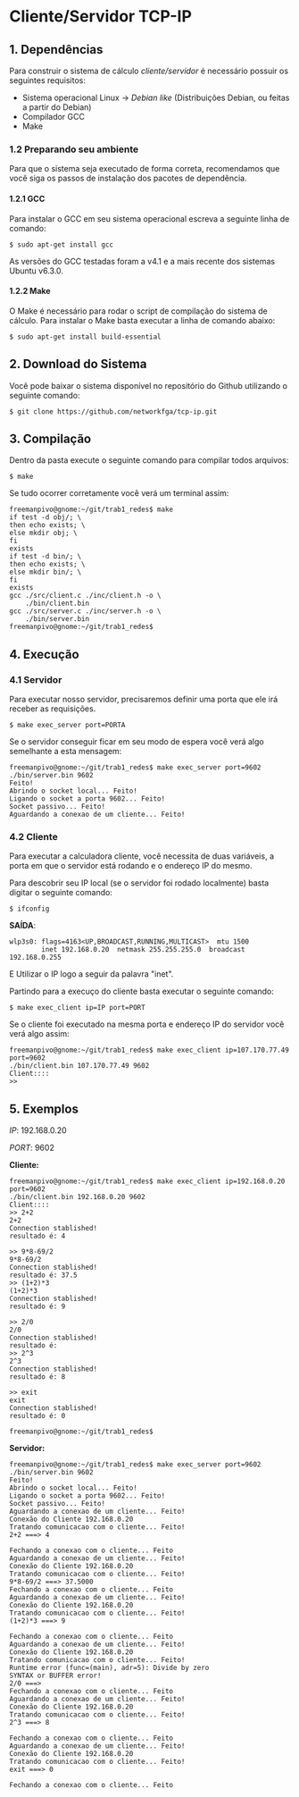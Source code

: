 # Cliente/Servidor TCP-IP

## 1. Dependências

Para construir o sistema de cálculo _cliente/servidor_ é necessário possuir os seguintes requisitos:

* Sistema operacional Linux -> _Debian like_ (Distribuições Debian, ou feitas a partir do Debian)
* Compilador GCC
* Make

### 1.2 Preparando seu ambiente

Para que o sistema seja executado de forma correta, recomendamos que você siga os passos de instalação dos pacotes de dependência. 

#### 1.2.1 GCC

Para instalar o GCC em seu sistema operacional escreva a seguinte linha de comando:

```shell
$ sudo apt-get install gcc
```
As versões do GCC testadas foram a v4.1 e a mais recente dos sistemas Ubuntu v6.3.0. 

#### 1.2.2 Make

O Make é necessário para rodar o script de compilação do sistema de cálculo.
Para instalar o Make basta executar a linha de comando abaixo:

```shell
$ sudo apt-get install build-essential
```

## 2. Download do Sistema

Você pode baixar o sistema disponível no repositório do Github utilizando o seguinte comando:

```shell
$ git clone https://github.com/networkfga/tcp-ip.git
```

## 3. Compilação

Dentro da pasta execute o seguinte comando para compilar todos arquivos:

```
$ make
```

Se tudo ocorrer corretamente você verá um terminal assim:

```
freemanpivo@gnome:~/git/trab1_redes$ make
if test -d obj/; \
then echo exists; \
else mkdir obj; \
fi
exists
if test -d bin/; \
then echo exists; \
else mkdir bin/; \
fi
exists
gcc ./src/client.c ./inc/client.h -o \
	./bin/client.bin
gcc ./src/server.c ./inc/server.h -o \
	./bin/server.bin
freemanpivo@gnome:~/git/trab1_redes$
```

## 4. Execução

### 4.1 Servidor

Para executar nosso servidor, precisaremos definir uma porta que ele irá receber as requisições.

```
$ make exec_server port=PORTA
```

Se o servidor conseguir ficar em seu modo de espera você verá algo semelhante a esta mensagem:


```
freemanpivo@gnome:~/git/trab1_redes$ make exec_server port=9602
./bin/server.bin 9602
Feito!
Abrindo o socket local... Feito!
Ligando o socket a porta 9602... Feito!
Socket passivo... Feito!
Aguardando a conexao de um cliente... Feito!
```

### 4.2 Cliente

Para executar a calculadora cliente, você necessita de duas variáveis, a porta em que o servidor está rodando e o endereço IP do mesmo.

Para descobrir seu IP local (se o servidor foi rodado localmente) basta digitar o seguinte comando:

```
$ ifconfig
```
**SAÍDA**:
```
wlp3s0: flags=4163<UP,BROADCAST,RUNNING,MULTICAST>  mtu 1500
        inet 192.168.0.20  netmask 255.255.255.0  broadcast 192.168.0.255
```
E Utilizar o IP logo a seguir da palavra "inet".

Partindo para a execuço do cliente basta executar o seguinte comando:

```
$ make exec_client ip=IP port=PORT
```
Se o cliente foi executado na mesma porta e endereço IP do servidor você verá algo assim:

```
freemanpivo@gnome:~/git/trab1_redes$ make exec_client ip=107.170.77.49 port=9602
./bin/client.bin 107.170.77.49 9602
Client::::
>> 
```

## 5. Exemplos

_IP_: 192.168.0.20

_PORT_: 9602


**Cliente:**



```
freemanpivo@gnome:~/git/trab1_redes$ make exec_client ip=192.168.0.20 port=9602
./bin/client.bin 192.168.0.20 9602
Client::::
>> 2+2
2+2
Connection stablished!
resultado é: 4

>> 9*8-69/2
9*8-69/2
Connection stablished!
resultado é: 37.5
>> (1+2)*3
(1+2)*3
Connection stablished!
resultado é: 9

>> 2/0
2/0
Connection stablished!
resultado é: 
>> 2^3
2^3
Connection stablished!
resultado é: 8

>> exit
exit
Connection stablished!
resultado é: 0

freemanpivo@gnome:~/git/trab1_redes$
```

**Servidor:** 

```
freemanpivo@gnome:~/git/trab1_redes$ make exec_server port=9602
./bin/server.bin 9602
Feito!
Abrindo o socket local... Feito!
Ligando o socket a porta 9602... Feito!
Socket passivo... Feito!
Aguardando a conexao de um cliente... Feito!
Conexão do Cliente 192.168.0.20
Tratando comunicacao com o cliente... Feito!
2+2 ===> 4

Fechando a conexao com o cliente... Feito
Aguardando a conexao de um cliente... Feito!
Conexão do Cliente 192.168.0.20
Tratando comunicacao com o cliente... Feito!
9*8-69/2 ===> 37.5000
Fechando a conexao com o cliente... Feito
Aguardando a conexao de um cliente... Feito!
Conexão do Cliente 192.168.0.20
Tratando comunicacao com o cliente... Feito!
(1+2)*3 ===> 9

Fechando a conexao com o cliente... Feito
Aguardando a conexao de um cliente... Feito!
Conexão do Cliente 192.168.0.20
Tratando comunicacao com o cliente... Feito!
Runtime error (func=(main), adr=5): Divide by zero
SYNTAX or BUFFER error!
2/0 ===> 
Fechando a conexao com o cliente... Feito
Aguardando a conexao de um cliente... Feito!
Conexão do Cliente 192.168.0.20
Tratando comunicacao com o cliente... Feito!
2^3 ===> 8

Fechando a conexao com o cliente... Feito
Aguardando a conexao de um cliente... Feito!
Conexão do Cliente 192.168.0.20
Tratando comunicacao com o cliente... Feito!
exit ===> 0

Fechando a conexao com o cliente... Feito

```



